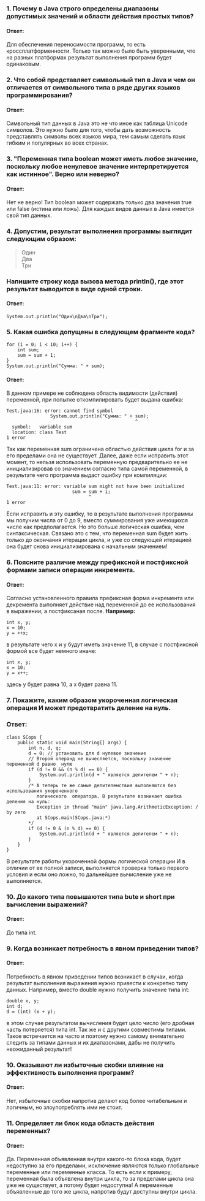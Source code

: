 ### 1. Почему в Java строго определены диапазоны допустимых значений и области действия простых типов?

#### **Ответ:**
Для обеспечения переносимости программ, то есть кроссплатформенности. Только так можно было быть уверенными, что на разных платформах результат выполнения программ будет одинаковым.

### 2. Что собой представляет символьный тип в Java и чем он отличается от символьного типа в ряде других языков программирования?

#### **Ответ:**
Символьный тип данных в Java это не что иное как таблица Unicode символов. Это нужно было для того, чтобы дать возможность представлять символы всех языков мира, тем самым сделать язык гибким и популярных во всех странах.

### 3. "Переменная типа boolean может иметь любое значение, поскольку любое ненулевое значение интерпретируется как истинное". Верно или неверно?

#### **Ответ:**
Нет не верно! Тип boolean может содержать только два значения true или false (истина или ложь). Для каждых видов данных в Java имеется свой тип данных.

### 4. Допустим, результат выполнения программы выглядит следующим образом:
> Один <br/>
> Два <br/>
> Три

### Напишите строку кода вызова метода println(), где этот результат выводится в виде одной строки.

#### **Ответ:**
    System.out.println("Один\nДва\nТри");

### 5. Какая ошибка допущены в следующем фрагменте кода?

    for (i = 0; i < 10; i++) {
        int sum;
        sum = sum + 1;
    }
    System.out.println("Сумма: " + sum);

#### **Ответ:**
В данном примере не соблюдена область видимости (действия) переменной, при попытке откомпилировать будет выдана ошибка:

    Test.java:16: error: cannot find symbol
                    System.out.println("Сумма: " + sum);
                                                   ^
      symbol:   variable sum
      location: class Test
    1 error

Так как переменная sum ограничена областью действия цикла for и за его пределами она не существует. Далее, даже если исправить этот момент, то нельзя использовать переменную предварительно ее не инициализировав со значением согласно типа самой переменной, в результате чего программа выдаст ошибку при компиляции:

    Test.java:11: error: variable sum might not have been initialized
                            sum = sum + i;
                                  ^
    1 error

Если исправить и эту ошибку, то в результате выполнения программы мы получим числа от 0 до 9, вместо суммирования уже имеющихся числе как предполагается. Но это больше логическая ошибка, чем синтаксическая. Связано это с тем, что переменная sum будет жить только до окончания итерации цикла, и уже со следующей итерацией она будет снова инициализирована с начальным значением!

### 6. Поясните различие между префиксной и постфиксной формами записи операции инкремента.

#### **Ответ:**
Согласно установленного правила префиксная форма инкремента или декремента выполняет действие над переменной до ее использования в выражении, а постфиксаная после. **Например:**

    int x, y;
    x = 10;
    y = ++x;

в результате чего x и y будут иметь значение 11, в случае с постфиксной формой все будет немного иначе:

    int x, y;
    x = 10;
    y = x++;

здесь y будет равна 10, а x будет равна 11.

### 7. Покажите, каким образом укороченная логическая операция И может предотвратить деление на нуль.

### **Ответ:**
    class SCops {
    	public static void main(String[] args) {
    		int n, d, q;
    		d = 0; // установить для d нулевое значение
    		// Второй операнд не вычесляется, поскольку значение переменной d равно  нулю
    		if (d != 0 && (n % d) == 0) {
    			System.out.println(d + " является делителем " + n);
    		}
    		/* А теперь те же самые делителемствия выполняются без использования укороченного 
    		   логического  оператора. В результате возникает ошибка деления на нуль:
    		   Exception in thread "main" java.lang.ArithmeticException: / by zero
               at SCops.main(SCops.java:*)
    		*/
    		if (d != 0 & (n % d) == 0) {
    			System.out.println(d + " является делителем " + n);
    		}	
    	}
    }

В результате работы укороченной формы логической операции И в отличии от ее полной записи, выполняется проверка только первого условия и если оно ложно, то дальнейшее вычисление уже не выполняется.

### 10. До какого типа повышаются типа bute и short при вычислении выражений?

#### **Ответ:**
До типа int.

### 9. Когда возникает потребность в явном приведении типов?

#### **Ответ:**
Потребность в явном приведении типов возникает в случаи, когда результат выполнения выражения нужно привести к конкретно типу данных. Например, вместо double нужно получить значение типа int:

    double x, y;
    int d;
    d = (int) (x + y);

в этом случае результатом вычисления будет цело число (его дробная часть потеряется) типа int. Так же и с другими совместимы типами. Такое встречается на часто и поэтому нужно самому внимательно следить за типами данных и их диапазонами, дабы не получить неожиданный результат!

### 10. Оказывают ли избыточные скобки влияние на эффективность выполнения программ?

#### **Ответ:**
Нет, избыточные скобки напротив делают код более читабельным и логичным, но злоупотреблять ими не стоит.

### 11. Определяет ли блок кода область действия переменных?

#### **Ответ:**
Да. Переменная объявленная внутри какого-то блока кода, будет недоступно за его пределами, исключение являются только глобальные переменные или переменные класса. То есть если к примеру, переменная была объявлена внутри цикла, то за пределами цикла она уже не существует, а потому будет недоступна! А переменные объявленные до того же цикла, напротив будут доступны внутри цикла.
